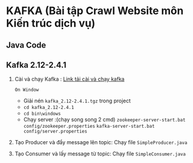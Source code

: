 # KAFKA (Bài tập Crawl Website môn Kiến trúc dịch vụ)

## Java Code

## Kafka 2.12-2.4.1

1. Cài và chạy Kafka :
   [Link tải cài và chạy kafka](https://kafka.apache.org/quickstart)

   `On Window`
    
   + Giải nén `kafka_2.12-2.4.1.tgz` trong project
   + `cd kafka_2.12-2.4.1` 
   + `cd bin\windows` 
   + Chạy server :(chạy song song 2 cmd)
   `zookeeper-server-start.bat config/zookeeper.properties`
   `kafka-server-start.bat config/server.properties`

2. Tạo Producer và đẩy message lên topic:
   Chạy file `SimpleProducer.java`

3. Tạo Consumer và lấy message từ topic:
   Chạy file `SimpleConsumer.java`
